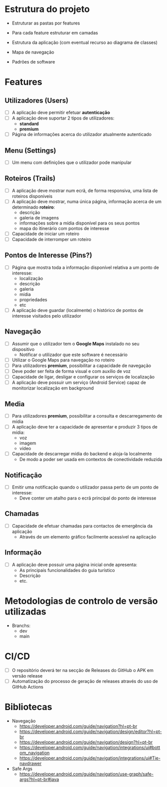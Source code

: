 
# Estrutura do projeto

* Estruturar as pastas por features
* Para cada feature estruturar em camadas


* Estrutura da aplicação (com eventual recurso ao diagrama de classes)
* Mapa de navegação
* Padrões de software

# Features

## Utilizadores (Users) 

- [ ] A aplicação deve permitir efetuar **autenticação**
- [ ] A aplicação deve suportar 2 tipos de utilizadores:
  * **standard**
  * **premium**
- [ ] Página de informações acerca do utilizador atualmente autenticado

## Menu (Settings)

- [ ] Um menu com definições que o utilizador pode manipular

## Roteiros (Trails)

- [ ] A aplicação deve mostrar num ecrã, de forma responsiva, uma lista de roteiros disponíveis
- [ ] A aplicação deve mostrar, numa única página, informação acerca de um determinado **roteiro**:
  * descrição
  * galeria de imagens
  * informações sobre a mídia disponível para os seus pontos
  * mapa do itinerário com pontos de interesse
- [ ] Capacidade de iniciar um roteiro
- [ ] Capacidade de interromper um roteiro

## Pontos de Interesse (Pins?)

- [ ] Página que mostra toda a informação disponível relativa a um ponto de interesse:
  * localização
  * descrição
  * galeria
  * mídia
  * propriedades
  * etc
- [ ] A aplicação deve guardar (localmente) o histórico de pontos de interesse visitados pelo utilizador

## Navegação 

- [ ] Assumir que o utilizador tem o **Google Maps** instalado no seu dispositivo 
  *  Notificar o utilizador que este software é necessário
- [ ] Utilizar o Google Maps para navegação no roteiro
- [ ] Para utilizadores **premium**, possibilitar a capacidade de navegação
- [ ] Deve poder ser feita de forma visual e com auxílio de voz
- [ ] Capacidade de ligar, desligar e configurar os serviços de localização
- [ ] A aplicação deve possuir um serviço (Android Service) capaz de monitorizar localização em background

## Media

- [ ] Para utilizadores **premium**, possibilitar a consulta e descarregamento de mídia
- [ ] A aplicação deve ter a capacidade de apresentar e produzir 3 tipos de mídia:
  * voz
  * imagem
  * vídeo
- [ ] Capacidade de descarregar mídia do backend e aloja-la localmente
  * De modo a poder ser usada em contextos de conectividade reduzida

## Notificação

- [ ] Emitir uma notificação quando o utilizador passa perto de um ponto de interesse:
  * Deve conter um atalho para o ecrã principal do ponto de interesse

## Chamadas

- [ ] Capacidade de efetuar chamadas para contactos de emergência da aplicação 
  * Através de um elemento gráfico facilmente acessível na aplicação
 
## Informação

- [ ] A aplicação deve possuir uma página inicial onde apresenta:
  * As principais funcionalidades do guia turístico
  * Descrição
  * etc.

# Metodologias de controlo de versão utilizadas

* Branchs:
  * dev
  * main

# CI/CD

- [ ] O repositório deverá ter na secção de Releases do GitHub o APK em versão release
- [ ] Automatização do processo de geração de releases através do uso de GitHub Actions

# Bibliotecas

* Navegação
  * https://developer.android.com/guide/navigation?hl=pt-br
  * https://developer.android.com/guide/navigation/design/editor?hl=pt-br
  * https://developer.android.com/guide/navigation/design?hl=pt-br
  * https://developer.android.com/guide/navigation/integrations/ui#bottom_navigation
  * https://developer.android.com/guide/navigation/integrations/ui#Tie-navdrawer
* Safe Args
  * https://developer.android.com/guide/navigation/use-graph/safe-args?hl=pt-br#java

